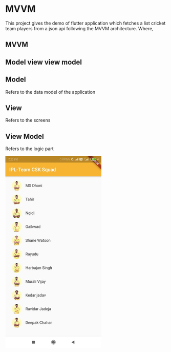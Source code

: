 # MVVM
This project gives the demo of flutter application which fetches a list cricket team players from a json api following the MVVM architecture.
Where,
## MVVM
## Model view view model
## Model 
Refers to the data model of the application
## View
Refers to the screens
## View Model
Refers to the logic part

<img src="https://github.com/arunramarumugam25/mvvm/blob/master/IPL%20TEAM.jpeg" width="300" height="600" />
